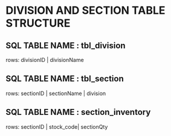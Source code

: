 # DIVISION AND SECTION TABLE STRUCTURE

## SQL TABLE NAME : tbl_division

rows: divisionID | divisionName


## SQL TABLE NAME : tbl_section

rows: sectionID | sectionName | division 

## SQL TABLE NAME : section_inventory

rows: sectionID | stock_code| sectionQty
